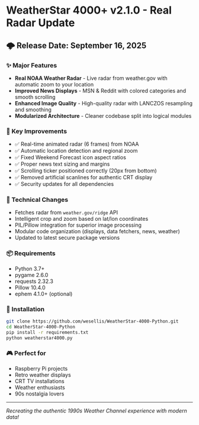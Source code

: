# WeatherStar 4000+ v2.1.0 - Real Radar Update

## 🌩️ Release Date: September 16, 2025

### ✨ Major Features
- **Real NOAA Weather Radar** - Live radar from weather.gov with automatic zoom to your location
- **Improved News Displays** - MSN & Reddit with colored categories and smooth scrolling
- **Enhanced Image Quality** - High-quality radar with LANCZOS resampling and smoothing
- **Modularized Architecture** - Cleaner codebase split into logical modules

### 🎯 Key Improvements
- ✅ Real-time animated radar (6 frames) from NOAA
- ✅ Automatic location detection and regional zoom
- ✅ Fixed Weekend Forecast icon aspect ratios
- ✅ Proper news text sizing and margins
- ✅ Scrolling ticker positioned correctly (20px from bottom)
- ✅ Removed artificial scanlines for authentic CRT display
- ✅ Security updates for all dependencies

### 🔧 Technical Changes
- Fetches radar from `weather.gov/ridge` API
- Intelligent crop and zoom based on lat/lon coordinates
- PIL/Pillow integration for superior image processing
- Modular code organization (displays, data fetchers, news, weather)
- Updated to latest secure package versions

### 📦 Requirements
- Python 3.7+
- pygame 2.6.0
- requests 2.32.3
- Pillow 10.4.0
- ephem 4.1.0+ (optional)

### 🚀 Installation
```bash
git clone https://github.com/wesellis/WeatherStar-4000-Python.git
cd WeatherStar-4000-Python
pip install -r requirements.txt
python weatherstar4000.py
```

### 🎮 Perfect for
- Raspberry Pi projects
- Retro weather displays
- CRT TV installations
- Weather enthusiasts
- 90s nostalgia lovers

---
*Recreating the authentic 1990s Weather Channel experience with modern data!*
